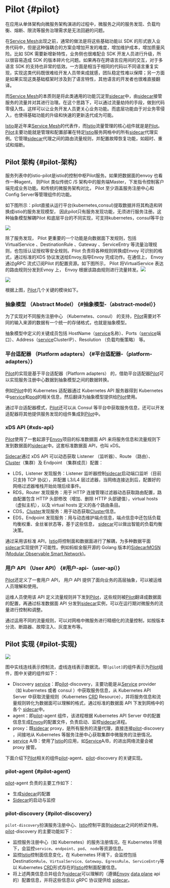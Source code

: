 # Pilot {#pilot}

在应用从单体架构向微服务架构演进的过程中，微服务之间的服务发现、负载均衡、熔断、限流等服务治理需求是无法回避的问题。

在[Service Mesh](https://www.servicemesher.com/istio-handbook/GLOSSARY.html#service-mesh)出现之前，通常的做法是将这些基础功能以 SDK 的形式嵌入业务代码中，但是这种强耦合的方案会增加开发的难度，增加维护成本，增加质量风险。比如 SDK 需要新增新特性，业务侧也很难配合 SDK 开发人员进行升级，所以很容易造成 SDK 的版本碎片化问题。如果再存在跨语言应用间的交互，对于多语言 SDK 的支持也非常的低效。一方面是相当于相同的代码以不同语言重复实现，实现这类代码既很难给开发人员带来成就感，团队稳定性难以保障；另一方面是如果实现这类基础框架时涉及到了语言特性，其他语言的开发者也很难直接翻译。

而[Service Mesh](https://www.servicemesher.com/istio-handbook/GLOSSARY.html#service-mesh)的本质则是将此类通用的功能沉淀至[sidecar](https://www.servicemesher.com/istio-handbook/GLOSSARY.html#sidecar)中，由[sidecar](https://www.servicemesher.com/istio-handbook/GLOSSARY.html#sidecar)接管服务的流量并对其进行治理。在这个思路下，可以通过流量劫持的手段，做到代码零侵入性。这样可以让业务开发人员更关心业务功能。而底层功能由于对业务零侵入，也使得基础功能的升级和快速的更新迭代成为可能。

[Istio](https://www.servicemesher.com/istio-handbook/GLOSSARY.html#istio)是近年来[Service Mesh](https://www.servicemesher.com/istio-handbook/GLOSSARY.html#service-mesh)的代表作，而[Istio](https://www.servicemesher.com/istio-handbook/GLOSSARY.html#istio)流量管理的核心组件就是是[Pilot](https://www.servicemesher.com/istio-handbook/GLOSSARY.html#pilot)。[Pilot](https://www.servicemesher.com/istio-handbook/GLOSSARY.html#pilot)主要功能就是管理和配置部署在特定[Istio](https://www.servicemesher.com/istio-handbook/GLOSSARY.html#istio)服务网格中的所有[sidecar](https://www.servicemesher.com/istio-handbook/GLOSSARY.html#sidecar)代理实例。它管理[sidecar](https://www.servicemesher.com/istio-handbook/GLOSSARY.html#sidecar)代理之间的路由流量规则，并配置故障恢复功能，如超时、重试和熔断。

## Pilot 架构 {#pilot-架构}

服务列表中的istio-pilot是istio的控制中枢Pilot服务。如果把数据面的envoy 也看作一种agent， 则Pilot 类似传统C /S 架构中的服务端Master，下发指令控制客户端完成业务功能。和传统的微服务架构对比， Pilot 至少涵盖服务注册中心和Config Server等管理组件的功能。

如下图所示：pilot直接从运行平台\(kubernetes,consul\)提取数据并将其构造和转换成istio的服务发现模型， 因此pilot只有服务发现功能，无须进行服务注册。这种抽象模型解耦Pilot 和底层平台的不同实现，可支持kubernetes，consul等平台

![](/chapter2/pilot-discovery.png)

除了服务发现， Pilot 更重要的一个功能是向数据面下发规则，包括VirtualService 、DestinationRule 、Gateway 、ServiceEntry 等流量治理规则，也包括认证授权等安全规则。Pilot 负责将各种规则转换成Envoy 可识别的格式，通过标准的XDS 协议发送给Envoy,指导Envoy 完成功作。在通信上， Envoy 通过gRPC 流式订阅Pilot 的配置资源。如下图所示， Pilot 将VirtualService 表达的路由规则分发到Evnoy 上， Envoy 根据该路由规则进行流量转发。![](/chapter2/pilot-xiafa.png)

![](/chapter2/pilot-arch.png)

根据上图，[Pilot](https://www.servicemesher.com/istio-handbook/GLOSSARY.html#pilot)几个关键的模块如下。

### 抽象模型 （Abstract Model） {#抽象模型-（abstract-model）}

为了实现对不同服务注册中心 （Kubernetes、consul） 的支持，[Pilot](https://www.servicemesher.com/istio-handbook/GLOSSARY.html#pilot)需要对不同的输入来源的数据有一个统一的存储格式，也就是抽象模型。

抽象模型中定义的关键成员包括 HostName（[service](https://www.servicemesher.com/istio-handbook/GLOSSARY.html#service)名称）、Ports（[service](https://www.servicemesher.com/istio-handbook/GLOSSARY.html#service)端口）、Address（[service](https://www.servicemesher.com/istio-handbook/GLOSSARY.html#service)ClusterIP）、Resolution （负载均衡策略） 等。

### 平台适配器 （Platform adapters） {#平台适配器-（platform-adapters）}

[Pilot](https://www.servicemesher.com/istio-handbook/GLOSSARY.html#pilot)的实现是基于平台适配器（Platform adapters） 的，借助平台适配器[Pilot](https://www.servicemesher.com/istio-handbook/GLOSSARY.html#pilot)可以实现服务注册中心数据到抽象模型之间的数据转换。

例如[Pilot](https://www.servicemesher.com/istio-handbook/GLOSSARY.html#pilot)中的 Kubernetes 适配器通过 Kubernetes API 服务器得到 Kubernetes 中[service](https://www.servicemesher.com/istio-handbook/GLOSSARY.html#service)和[pod](https://www.servicemesher.com/istio-handbook/GLOSSARY.html#pod)的相关信息，然后翻译为抽象模型提供给[Pilot](https://www.servicemesher.com/istio-handbook/GLOSSARY.html#pilot)使用。

通过平台适配器模式，[Pilot](https://www.servicemesher.com/istio-handbook/GLOSSARY.html#pilot)还可以从 Consul 等平台中获取服务信息，还可以开发适配器将其他提供服务发现的组件集成到[Pilot](https://www.servicemesher.com/istio-handbook/GLOSSARY.html#pilot)中。

### xDS API {#xds-api}

[Pilot](https://www.servicemesher.com/istio-handbook/GLOSSARY.html#pilot)使用了一套起源于[Envoy](https://www.servicemesher.com/istio-handbook/GLOSSARY.html#envoy)项目的标准数据面 API 来将服务信息和流量规则下发到数据面的[sidecar](https://www.servicemesher.com/istio-handbook/GLOSSARY.html#sidecar)中。这套标准数据面 API，也叫 xDS。

[Sidecar](https://www.servicemesher.com/istio-handbook/GLOSSARY.html#sidecar)通过 xDS API 可以动态获取 Listener （监听器）、Route （路由）、[Cluster](https://www.servicemesher.com/istio-handbook/GLOSSARY.html#cluster)（集群）及 Endpoint （集群成员）配置：

* LDS，Listener 发现服务：Listener 监听器控制[sidecar](https://www.servicemesher.com/istio-handbook/GLOSSARY.html#sidecar)启动端口监听（目前只支持 TCP 协议），并配置 L3/L4 层过滤器，当网络连接达到后，配置好的网络过滤器堆栈开始处理后续事件。
* RDS，Router 发现服务：用于 HTTP 连接管理过滤器动态获取路由配置，路由配置包含 HTTP 头部修改（增加、删除 HTTP 头部键值），virtual hosts （虚拟主机），以及 virtual hosts 定义的各个路由条目。
* CDS，[Cluster](https://www.servicemesher.com/istio-handbook/GLOSSARY.html#cluster)发现服务：用于动态获取[Cluster](https://www.servicemesher.com/istio-handbook/GLOSSARY.html#cluster)信息。
* EDS，Endpoint 发现服务：用与动态维护端点信息，端点信息中还包括负载均衡权重、金丝雀状态等，基于这些信息，
  [sidecar](https://www.servicemesher.com/istio-handbook/GLOSSARY.html#sidecar)可以做出智能的负载均衡决策。

通过采用该标准 API，[Istio](https://www.servicemesher.com/istio-handbook/GLOSSARY.html#istio)将控制面和数据面进行了解耦，为多种数据平面[sidecar](https://www.servicemesher.com/istio-handbook/GLOSSARY.html#sidecar)实现提供了可能性。例如蚂蚁金服开源的 Golang 版本的[Sidecar](https://www.servicemesher.com/istio-handbook/GLOSSARY.html#sidecar)[MOSN \(Modular Observable Smart Network\)](https://github.com/mosn/mosn)。

### 用户 API （User API） {#用户-api-（user-api）}

[Pilot](https://www.servicemesher.com/istio-handbook/GLOSSARY.html#pilot)还定义了一套用户 API， 用户 API 提供了面向业务的高层抽象，可以被运维人员理解和使用。

运维人员使用该 API 定义流量规则并下发到[Pilot](https://www.servicemesher.com/istio-handbook/GLOSSARY.html#pilot)，这些规则被[Pilot](https://www.servicemesher.com/istio-handbook/GLOSSARY.html#pilot)翻译成数据面的配置，再通过标准数据面 API 分发到[sidecar](https://www.servicemesher.com/istio-handbook/GLOSSARY.html#sidecar)实例，可以在运行期对微服务的流量进行控制和调整。

通过运用不同的流量规则，可以对网格中微服务进行精细化的流量控制，如按版本分流、断路器、故障注入、灰度发布等。

## Pilot 实现 {#pilot-实现}

![](/chapter2/pilot.png)

图中实线连线表示控制流，虚线连线表示数据流。带`[pilot]`的组件表示为[Pilot](https://www.servicemesher.com/istio-handbook/GLOSSARY.html#pilot)组件，图中关键的组件如下：

* Discovery [service](https://www.servicemesher.com/istio-handbook/GLOSSARY.html#service)：即[pilot](https://www.servicemesher.com/istio-handbook/GLOSSARY.html#pilot)-discovery，主要功能是从[Service](https://www.servicemesher.com/istio-handbook/GLOSSARY.html#service) provider（如 kubernetes 或者 consul ）中获取服务信息，从 Kubernetes API Server 中获取流量规则（Kubernetes [CRD](https://www.servicemesher.com/istio-handbook/GLOSSARY.html#crd) Resource），并将服务信息和流量规则转化为数据面可以理解的格式，通过标准的数据面 API 下发到网格中的各个 [sidecar](https://www.servicemesher.com/istio-handbook/GLOSSARY.html#sidecar)中。
* agent：即[pilot](https://www.servicemesher.com/istio-handbook/GLOSSARY.html#pilot)-agent 组件，该进程根据 Kubernetes API Server 中的配置信息生成[Envoy](https://www.servicemesher.com/istio-handbook/GLOSSARY.html#envoy)的配置文件，负责启动、监控[sidecar](https://www.servicemesher.com/istio-handbook/GLOSSARY.html#sidecar)进程。
* proxy：既[sidecar](https://www.servicemesher.com/istio-handbook/GLOSSARY.html#sidecar) proxy，是所有服务的流量代理，直接连接[pilot](https://www.servicemesher.com/istio-handbook/GLOSSARY.html#pilot)-discovery ，间接地从 Kubernetes 等服务注册中心获取集群中微服务的注册情况。
* [service](https://www.servicemesher.com/istio-handbook/GLOSSARY.html#service) A/B：使用了[Istio](https://www.servicemesher.com/istio-handbook/GLOSSARY.html#istio)的应用，如[Service](https://www.servicemesher.com/istio-handbook/GLOSSARY.html#service)A/B，的进出网络流量会被 proxy 接管。

下面介绍下[Pilot](https://www.servicemesher.com/istio-handbook/GLOSSARY.html#pilot)相关的组件[pilot](https://www.servicemesher.com/istio-handbook/GLOSSARY.html#pilot)-agent、[pilot](https://www.servicemesher.com/istio-handbook/GLOSSARY.html#pilot)-discovery 的关键实现。

### pilot-agent {#pilot-agent}

[pilot](https://www.servicemesher.com/istio-handbook/GLOSSARY.html#pilot)-agent 负责的主要工作如下：

* 生成[sidecar](https://www.servicemesher.com/istio-handbook/GLOSSARY.html#sidecar)的配置
* [Sidecar](https://www.servicemesher.com/istio-handbook/GLOSSARY.html#sidecar)的启动与监控

### pilot-discovery {#pilot-discovery}

`pilot-discovery`扮演服务注册中心、[Istio](https://www.servicemesher.com/istio-handbook/GLOSSARY.html#istio)控制平面到[sidecar](https://www.servicemesher.com/istio-handbook/GLOSSARY.html#sidecar)之间的桥梁作用。[pilot](https://www.servicemesher.com/istio-handbook/GLOSSARY.html#pilot)-discovery 的主要功能如下：

* 监控服务注册中心（如 Kubernetes）的服务注册情况。在 Kubernetes 环境下，会监控`service`、`endpoint`、`pod`、
  `node`等资源信息。
* 监控[Istio](https://www.servicemesher.com/istio-handbook/GLOSSARY.html#istio)控制面信息变化，在 Kubernetes 环境下，会监控包括Destination`Rule`、`VirtualService、Gateway`、`EgressRule`、`ServiceEntry`等以 Kubernetes [CRD](https://www.servicemesher.com/istio-handbook/GLOSSARY.html#crd)形式存在的[Istio](https://www.servicemesher.com/istio-handbook/GLOSSARY.html#istio)控制面配置信息。
* 将上述两类信息合并组合为[sidecar](https://www.servicemesher.com/istio-handbook/GLOSSARY.html#sidecar)可以理解的（遵循[Envoy](https://www.servicemesher.com/istio-handbook/GLOSSARY.html#envoy)  [data plane](https://www.servicemesher.com/istio-handbook/GLOSSARY.html#data-plane)  api 的）配置信息，并将这些信息以 gRPC 协议提供给
  [sidecar](https://www.servicemesher.com/istio-handbook/GLOSSARY.html#sidecar)。



